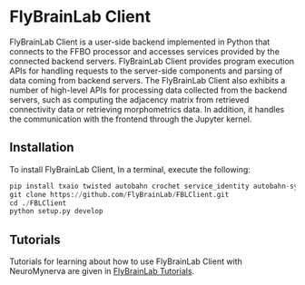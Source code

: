 # FlyBrainLab Client

FlyBrainLab Client is a user-side backend implemented in Python that connects to the FFBO processor and accesses services provided by the connected backend servers. FlyBrainLab Client provides program execution APIs for handling requests to the server-side components and parsing of data coming from backend servers. The FlyBrainLab Client also exhibits a number of high-level APIs for processing data collected from the backend servers, such as computing the adjacency matrix from retrieved connectivity data or retrieving morphometrics data. In addition, it handles the communication with the frontend through the Jupyter kernel.

## Installation

To install FlyBrainLab Client, In a terminal, execute the following:

```python
pip install txaio twisted autobahn crochet service_identity autobahn-sync matplotlib h5py seaborn fastcluster networkx
git clone https://github.com/FlyBrainLab/FBLClient.git
cd ./FBLClient
python setup.py develop
```

## Tutorials

Tutorials for learning about how to use FlyBrainLab Client with NeuroMynerva are given in [FlyBrainLab Tutorials](https://github.com/FlyBrainLab/Tutorials).
